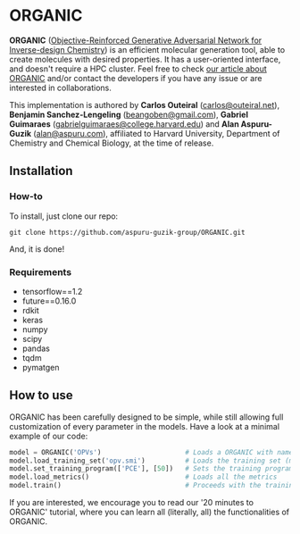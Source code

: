 # ORGANIC

**ORGANIC** ([Objective-Reinforced Generative Adversarial Network for Inverse-design Chemistry](https://chemrxiv.org/articles/ORGANIC_1_pdf/5309668)) is an efficient molecular generation tool, able to create molecules with desired properties. It has a user-oriented interface, and doesn't require a HPC cluster. Feel free to check [our article about ORGANIC](https://chemrxiv.org/articles/ORGANIC_1_pdf/5309668)  and/or contact the developers if you have any issue or are interested in collaborations.

This implementation is authored by **Carlos Outeiral** (carlos@outeiral.net), **Benjamin Sanchez-Lengeling** (beangoben@gmail.com), **Gabriel Guimaraes** (gabrielguimaraes@college.harvard.edu) and **Alan Aspuru-Guzik** (alan@aspuru.com), affiliated to Harvard University, Department of Chemistry and Chemical Biology, at the time of release.

## Installation
### How-to
To install, just clone our repo:

```
git clone https://github.com/aspuru-guzik-group/ORGANIC.git
```

And, it is done!

### Requirements

- tensorflow==1.2
- future==0.16.0
- rdkit
- keras
- numpy
- scipy
- pandas
- tqdm
- pymatgen

## How to use

ORGANIC has been carefully designed to be simple, while still allowing full customization of every parameter in the models. Have a look at a minimal example of our code:

```python
model = ORGANIC('OPVs')                     # Loads a ORGANIC with name 'OPVs'
model.load_training_set('opv.smi')          # Loads the training set (molecules encoded as SMILES)
model.set_training_program(['PCE'], [50])   # Sets the training program as 50 epochs with the PCE metric
model.load_metrics()                        # Loads all the metrics
model.train()                               # Proceeds with the training
```

If you are interested, we encourage you to read our '20 minutes to ORGANIC' tutorial, where you can learn all (literally, all) the functionalities of ORGANIC.
